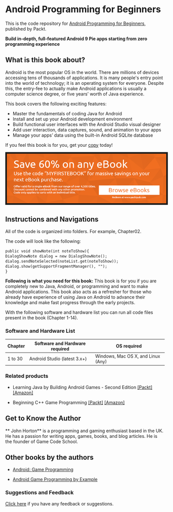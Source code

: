 # Android Programming for Beginners

<a href="https://www.packtpub.com/application-development/android-programming-beginners?utm_source=github&utm_medium=repository&utm_campaign=9781785883262"><img src="https://d1ldz4te4covpm.cloudfront.net/sites/default/files/imagecache/ppv4_main_book_cover/B05132_cover.png" alt="" height="256px" align="right"></a>

This is the code repository for [Android Programming for Beginners](https://www.packtpub.com/application-development/android-programming-beginners?utm_source=github&utm_medium=repository&utm_campaign=9781785883262), published by Packt.

**Build in-depth, full-featured Android 9 Pie apps starting from zero programming experience**

## What is this book about?
Android is the most popular OS in the world. There are millions of devices accessing tens of thousands of applications. It is many people's entry point into the world of technology; it is an operating system for everyone. Despite this, the entry-fee to actually make Android applications is usually a computer science degree, or five years’ worth of Java experience.

This book covers the following exciting features: 
* Master the fundamentals of coding Java for Android
* Install and set up your Android development environment
* Build functional user interfaces with the Android Studio visual designer
* Add user interaction, data captures, sound, and animation to your apps
* Manage your apps’ data using the built-in Android SQLite database

If you feel this book is for you, get your [copy](https://www.amazon.com/dp/1789538505) today!

<a href="https://www.packtpub.com/?utm_source=github&utm_medium=banner&utm_campaign=GitHubBanner"><img src="https://raw.githubusercontent.com/PacktPublishing/GitHub/master/GitHub.png" 
alt="https://www.packtpub.com/" border="5" /></a>


## Instructions and Navigations
All of the code is organized into folders. For example, Chapter02.

The code will look like the following:
```
public void showNote(int noteToShow){
DialogShowNote dialog = new DialogShowNote();
dialog.sendNoteSelected(noteList.get(noteToShow));
dialog.show(getSupportFragmentManager(), "");
}
```

**Following is what you need for this book:**
This book is for you if you are completely new to Java, Android, or programming and want to make Android applications. This book also acts as a refresher for those who already have experience of using Java on Android to advance their knowledge and make fast progress through the early projects.

With the following software and hardware list you can run all code files present in the book (Chapter 1-14).

### Software and Hardware List

| Chapter  | Software and Hardware required        | OS required                        |
| -------- | ------------------------------------  | -----------------------------------|
| 1 to 30  | Android Studio (latest 3.x+)          | Windows, Mac OS X, and Linux (Any) |

### Related products <Other books you may enjoy>
* Learning Java by Building Android Games - Second Edition [[Packt]](https://www.packtpub.com/game-development/learning-java-building-android-games-second-edition?utm_source=github&utm_medium=repository&utm_campaign=9781785883262) [[Amazon]](https://www.amazon.com/dp/1784398853)

* Beginning C++ Game Programming [[Packt]](https://www.packtpub.com/game-development/beginning-c-game-programming?utm_source=github&utm_medium=repository&utm_campaign=9781786466198) [[Amazon]](https://www.amazon.com/dp/1786466198)

## Get to Know the Author
**	John Horton** is a programming and gaming enthusiast based in the UK. He has a passion for writing apps, games, books, and blog articles. He is the founder of Game Code School.


## Other books by the authors
* [Android: Game Programming](https://www.packtpub.com/game-development/android-game-programming?utm_source=github&utm_medium=repository&utm_campaign=9781787128583)

* [Android Game Programming by Example](https://www.packtpub.com/game-development/android-game-programming-example?utm_source=github&utm_medium=repository&utm_campaign=9781785280122)


### Suggestions and Feedback
[Click here](https://docs.google.com/forms/d/e/1FAIpQLSdy7dATC6QmEL81FIUuymZ0Wy9vH1jHkvpY57OiMeKGqib_Ow/viewform) if you have any feedback or suggestions.


